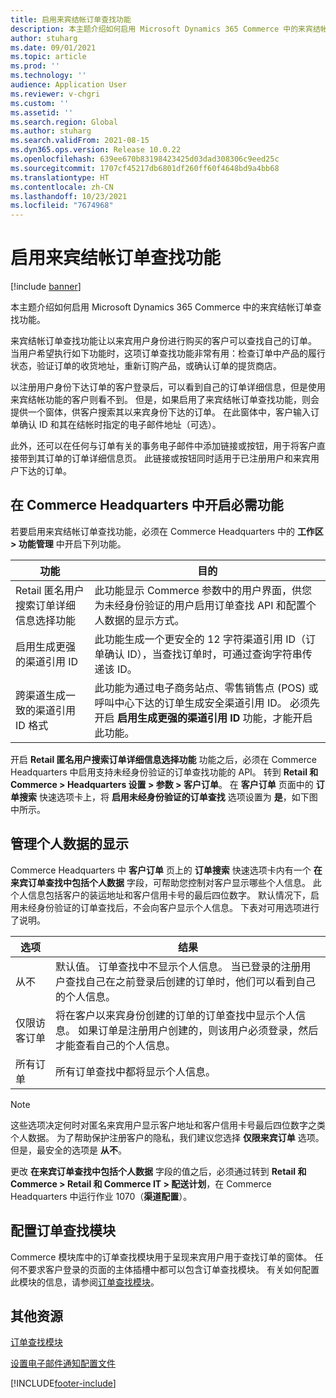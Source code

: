 ```yaml
---
title: 启用来宾结帐订单查找功能
description: 本主题介绍如何启用 Microsoft Dynamics 365 Commerce 中的来宾结帐订单查找功能。
author: stuharg
ms.date: 09/01/2021
ms.topic: article
ms.prod: ''
ms.technology: ''
audience: Application User
ms.reviewer: v-chgri
ms.custom: ''
ms.assetid: ''
ms.search.region: Global
ms.author: stuharg
ms.search.validFrom: 2021-08-15
ms.dyn365.ops.version: Release 10.0.22
ms.openlocfilehash: 639ee670b83198423425d03dad308306c9eed25c
ms.sourcegitcommit: 1707cf45217db6801df260ff60f4648bd9a4bb68
ms.translationtype: HT
ms.contentlocale: zh-CN
ms.lasthandoff: 10/23/2021
ms.locfileid: "7674968"
---
```

# <a name="enable-order-lookup-for-guest-checkouts"></a>启用来宾结帐订单查找功能

[!include [banner](includes/banner.md)]

本主题介绍如何启用 Microsoft Dynamics 365 Commerce 中的来宾结帐订单查找功能。

来宾结帐订单查找功能让以来宾用户身份进行购买的客户可以查找自己的订单。 当用户希望执行如下功能时，这项订单查找功能非常有用：检查订单中产品的履行状态，验证订单的收货地址，重新订购产品，或确认订单的提货商店。

以注册用户身份下达订单的客户登录后，可以看到自己的订单详细信息，但是使用来宾结帐功能的客户则看不到。 但是，如果启用了来宾结帐订单查找功能，则会提供一个窗体，供客户搜索其以来宾身份下达的订单。 在此窗体中，客户输入订单确认 ID 和其在结帐时指定的电子邮件地址（可选）。

此外，还可以在任何与订单有关的事务电子邮件中添加链接或按钮，用于将客户直接带到其订单的订单详细信息页。 此链接或按钮同时适用于已注册用户和来宾用户下达的订单。

## <a name="turn-on-necessary-features-in-commerce-headquarters"></a>在 Commerce Headquarters 中开启必需功能

若要启用来宾结帐订单查找功能，必须在 Commerce Headquarters 中的 **工作区 \> 功能管理** 中开启下列功能。

| 功能 | 目的 |
|---------|---------|
| Retail 匿名用户搜索订单详细信息选择功能 | 此功能显示 Commerce 参数中的用户界面，供您为未经身份验证的用户启用订单查找 API 和配置个人数据的显示方式。 |
| 启用生成更强的渠道引用 ID | 此功能生成一个更安全的 12 字符渠道引用 ID（订单确认 ID），当查找订单时，可通过查询字符串传递该 ID。 |
| 跨渠道生成一致的渠道引用 ID 格式 | 此功能为通过电子商务站点、零售销售点 (POS) 或呼叫中心下达的订单生成安全渠道引用 ID。 必须先开启 **启用生成更强的渠道引用 ID** 功能，才能开启此功能。 |

开启 **Retail 匿名用户搜索订单详细信息选择功能** 功能之后，必须在 Commerce Headquarters 中启用支持未经身份验证的订单查找功能的 API。 转到 **Retail 和 Commerce \> Headquarters 设置 \> 参数 \> 客户订单**。 在 **客户订单** 页面中的 **订单搜索** 快速选项卡上，将 **启用未经身份验证的订单查找** 选项设置为 **是**，如下图中所示。

## <a name="manage-the-display-of-personal-data"></a>管理个人数据的显示

Commerce Headquarters 中 **客户订单** 页上的 **订单搜索** 快速选项卡内有一个 **在来宾订单查找中包括个人数据** 字段，可帮助您控制对客户显示哪些个人信息。 此个人信息包括客户的装运地址和客户信用卡号的最后四位数字。 默认情况下，启用未经身份验证的订单查找后，不会向客户显示个人信息。 下表对可用选项进行了说明。

| 选项 | 结果 |
|--------|--------|
| 从不 | 默认值。 订单查找中不显示个人信息。 当已登录的注册用户查找自己在之前登录后创建的订单时，他们可以看到自己的个人信息。 |
| 仅限访客订单 | 将在客户以来宾身份创建的订单的订单查找中显示个人信息。 如果订单是注册用户创建的，则该用户必须登录，然后才能查看自己的个人信息。 |
| 所有订单 | 所有订单查找中都将显示个人信息。 |

> [!NOTE]
> 这些选项决定何时对匿名来宾用户显示客户地址和客户信用卡号最后四位数字之类个人数据。 为了帮助保护注册客户的隐私，我们建议您选择 **仅限来宾订单** 选项。 但是，最安全的选项是 **从不**。

更改 **在来宾订单查找中包括个人数据** 字段的值之后，必须通过转到 **Retail 和 Commerce \> Retail 和 Commerce IT \> 配送计划**，在 Commerce Headquarters 中运行作业 1070（**渠道配置**）。

## <a name="configure-the-order-lookup-module"></a>配置订单查找模块

Commerce 模块库中的订单查找模块用于呈现来宾用户用于查找订单的窗体。 任何不要求客户登录的页面的主体插槽中都可以包含订单查找模块。 有关如何配置此模块的信息，请参阅[订单查找模块](order-lookup-module.md)。

## <a name="additional-resources"></a>其他资源

[订单查找模块](order-lookup-module.md)

[设置电子邮件通知配置文件](email-notification-profiles.md)

[!INCLUDE[footer-include](../includes/footer-banner.md)]
